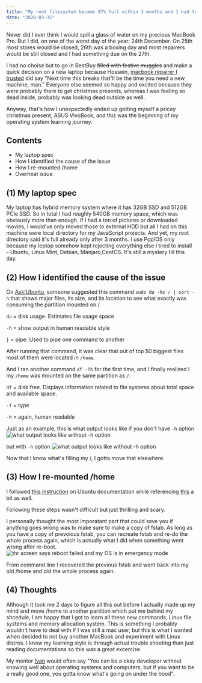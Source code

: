 ```yaml
---
title: "My root filesystem became 97% full within 3 months and I had to migrate my /home to separate partition"
date: "2020-03-15"
---
```

 Never did I ever think I would spill a glass of water on my precious MacBook Pro. But I did, on one of the worst day of the year; 24th December. On 25th most stores would be closed, 26th was a boxing day and most repairers would be still closed and I had something due on the 27th.

 I had no choise but to go in BestBuy <del>filled with festive muggles</del> and make a quick decision on a new laptop because Hossein, [macbook repairer I trusted](http://macplace.ca/) did say "Next time this breaks that'll be the time you need a new machine, man." Everyone else seemed so happy and excited because they were probably there to get christmas presents, whereas I was feeling so dead inside, probably was looking dead outside as well.

 Anyway, that's how I unexpectedly ended up getting myself a pricey christmas present, ASUS VivoBook, and this was the beginning of my operating system learning journey.

## Contents
- My laptop spec
- How I identified the cause of the issue
- How I re-mounted /home
- Overheat issue

## (1) My laptop spec
My laptop has hybrid memory system where it has 32GB SSD and 512GB PCIe SSD. So in total I had roughly 540GB memory space, which was obviously more than enough. If I had a ton of pictures or downloaded movies, I would've only moved those to external HDD but all I had on this machine were local directory for my JavaScript projects. And yet, my root directory said it's full already only after 3 months. I use Pop!OS only because my leptop somehow kept rejecting everything else I tired to install - Ubuntu, Linux Mint, Debian, Manjaro,CentOS. It's still a mystery till this day.

## (2) How I identified the cause of the issue
On [Ask!Ubuntu](https://askubuntu.com/questions/767267/deleting-core-dump-folders-files-in-root-partition-for-space), someone suggested this command ```sudo du -hx / | sort -h``` that shows major files, its size, and its location to see what exactly was consuming the partition mounted on /

```du``` = disk usage. Estimates file usage space

```-h``` = show output in human readable style

```|``` = pipe. Used to pipe one command to another

After running that command, it was clear that out of top 50 biggest files most of them were located in ```/home```.

And I ran another command ```df -Th``` for the first time, and I finally realized I my ```/home``` was mounted on the same partition as ```/```.

```df``` = disk free. Displays information related to file systems about total space and available space.

```-T``` = type

```-h``` = again, human readable

Just as an example, this is what output looks like if you don't have ```-h``` option
![what output looks like without -h option](./images/without-hoption.png)

but with ```-h``` option
![what output looks like without -h option](./images/with-hoption.png)

Now that I know what's filling my /, I gotta move that elsewhere.

## (3) How I re-mounted /home
I followed [this instruction](https://help.ubuntu.com/community/Partitioning/Home/Moving) on Ubuntu documentation while referencing [this](https://www.psychocats.net/ubuntu/separatehome#troubleshooting) a bit as well.

Following these steps wasn't difficult but just thrilling and scary.

I personally thought the most imporatant part that could save you if anything goes wrong was to make sure to make a copy of fstab. As long as you have a copy of prevoious fstab, you can recreate fstab and re-do the whole process again, which is actually what I did when something went wrong after re-boot.
![thr screen says reboot failed and my OS is in emergency mode](./images/emergency-mode.png)

From command line I recovered the previous fstab and went back into my old /home and did the whole process again.

## (4) Thoughts
Although it took me 2 days to figure all this out before I actually made up my mind and move /home to another partition which put me behind my shcedule, I am happy that I got to learn all these new commands, Linux file systems and memory allocation system. This is something I probably wouldn't have to deal with if I was still a mac user, but this is what I wanted when decided to not buy another MacBook and experiment with Linux distros. I know my learning style is through actual trouble shooting than just reading documentations so this was a great excercise. 

My mentor [Ivan](https://www.linkedin.com/in/ivan-malone-52191011b/) would often say "You can be a okay developer without knowing well about operating systems and computers, but if you want to be a really good one, you gotta know what's going on under the hood". 